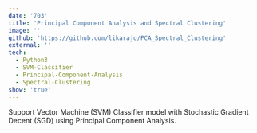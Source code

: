 ```yaml
---
date: '703'
title: 'Principal Component Analysis and Spectral Clustering'
image: ''
github: 'https://github.com/likarajo/PCA_Spectral_Clustering'
external: ''
tech:
  - Python3
  - SVM-Classifier
  - Principal-Component-Analysis
  - Spectral-Clustering
show: 'true'
---
```


Support Vector Machine (SVM) Classifier model with Stochastic Gradient Decent (SGD) using Principal Component Analysis.
